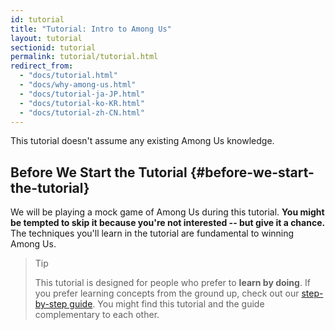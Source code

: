 ```yaml
---
id: tutorial
title: "Tutorial: Intro to Among Us"
layout: tutorial
sectionid: tutorial
permalink: tutorial/tutorial.html
redirect_from:
  - "docs/tutorial.html"
  - "docs/why-among-us.html"
  - "docs/tutorial-ja-JP.html"
  - "docs/tutorial-ko-KR.html"
  - "docs/tutorial-zh-CN.html"
---
```


This tutorial doesn't assume any existing Among Us knowledge.

## Before We Start the Tutorial {#before-we-start-the-tutorial}

We will be playing a mock game of Among Us during this tutorial. **You might be tempted to skip it because you're not interested -- but give it a chance.** The techniques you'll learn in the tutorial are fundamental to winning Among Us.

>Tip
>
>This tutorial is designed for people who prefer to **learn by doing**. If you prefer learning concepts from the ground up, check out our [step-by-step guide](/docs/hello-world.html). You might find this tutorial and the guide complementary to each other.
